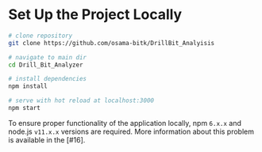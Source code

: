 # Set Up the Project Locally

```bash
# clone repository
git clone https://github.com/osama-bitk/DrillBit_Analyisis

# navigate to main dir
cd Drill_Bit_Analyzer

# install dependencies
npm install

# serve with hot reload at localhost:3000
npm start
```
To ensure proper functionality of the application locally, npm `6.x.x` and node.js `v11.x.x` versions are required. More information about this problem is available in the [#16].
